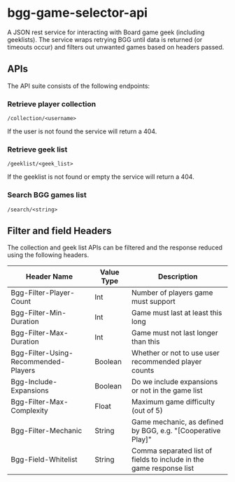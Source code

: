 # bgg-game-selector-api

A JSON rest service for interacting with Board game geek (including geeklists).  The service wraps retrying BGG until data is returned (or timeouts occur) and filters out unwanted games based on headers passed.

## APIs

The API suite consists of the following endpoints:

### Retrieve player collection
`/collection/<username>`

If the user is not found the service will return a 404.

### Retrieve geek list
`/geeklist/<geek_list>`

If the geeklist is not found or empty the service will return a 404.

### Search BGG games list
`/search/<string>`

## Filter and field Headers

The collection and geek list APIs can be filtered and the response reduced using the following headers.

| Header Name | Value Type | Description |
|----|----|----|
| Bgg-Filter-Player-Count | Int | Number of players game must support |
| Bgg-Filter-Min-Duration | Int | Game must last at least this long |
| Bgg-Filter-Max-Duration | Int | Game must not last longer than this |
| Bgg-Filter-Using-Recommended-Players | Boolean | Whether or not to use user recommended player counts |
| Bgg-Include-Expansions | Boolean | Do we include expansions or not in the game list |
| Bgg-Filter-Max-Complexity | Float | Maximum game difficulty (out of 5) |
| Bgg-Filter-Mechanic | String | Game mechanic, as defined by BGG, e.g. "[Cooperative Play]" |
| Bgg-Field-Whitelist | String | Comma separated list of fields to include in the game response list |

